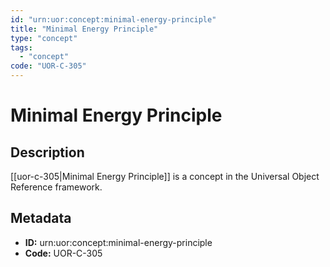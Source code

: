 ```yaml
---
id: "urn:uor:concept:minimal-energy-principle"
title: "Minimal Energy Principle"
type: "concept"
tags:
  - "concept"
code: "UOR-C-305"
---
```


# Minimal Energy Principle

## Description

[[uor-c-305|Minimal Energy Principle]] is a concept in the Universal Object Reference framework.

## Metadata

- **ID:** urn:uor:concept:minimal-energy-principle
- **Code:** UOR-C-305
